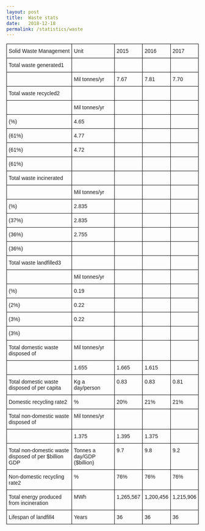 ```yaml
---
layout: post
title:  Waste stats
date:   2018-12-18
permalink: /statistics/waste
---
```


<style type="text/css">
.tg  {border-collapse:collapse;border-spacing:0;}
.tg td{font-family:Arial, sans-serif;font-size:14px;padding:10px 5px;border-style:solid;border-width:1px;overflow:hidden;word-break:normal;border-color:black;}
.tg th{font-family:Arial, sans-serif;font-size:14px;font-weight:normal;padding:10px 5px;border-style:solid;border-width:1px;overflow:hidden;word-break:normal;border-color:black;}
.tg .tg-0lax{text-align:left;vertical-align:top}
</style>
<table class="tg">
  <tr>
    <th class="tg-0lax">Solid Waste Management</th>
    <th class="tg-0lax">Unit</th>
    <th class="tg-0lax">2015</th>
    <th class="tg-0lax">2016</th>
    <th class="tg-0lax">2017</th>
  </tr>
  <tr>
    <td class="tg-0lax">Total waste generated1</td>
    <td class="tg-0lax"></td>
    <td class="tg-0lax"></td>
    <td class="tg-0lax"></td>
    <td class="tg-0lax"></td>
  </tr>
  <tr>
    <td class="tg-0lax"></td>
    <td class="tg-0lax">Mil tonnes/yr</td>
    <td class="tg-0lax">7.67</td>
    <td class="tg-0lax">7.81</td>
    <td class="tg-0lax">7.70</td>
  </tr>
  <tr>
    <td class="tg-0lax">Total waste recycled2</td>
    <td class="tg-0lax"></td>
    <td class="tg-0lax"></td>
    <td class="tg-0lax"></td>
    <td class="tg-0lax"></td>
  </tr>
  <tr>
    <td class="tg-0lax"></td>
    <td class="tg-0lax">Mil tonnes/yr</td>
    <td class="tg-0lax"></td>
    <td class="tg-0lax"></td>
    <td class="tg-0lax"></td>
  </tr>
  <tr>
    <td class="tg-0lax">(%)</td>
    <td class="tg-0lax">4.65</td>
    <td class="tg-0lax"></td>
    <td class="tg-0lax"></td>
    <td class="tg-0lax"></td>
  </tr>
  <tr>
    <td class="tg-0lax">(61%)</td>
    <td class="tg-0lax">4.77</td>
    <td class="tg-0lax"></td>
    <td class="tg-0lax"></td>
    <td class="tg-0lax"></td>
  </tr>
  <tr>
    <td class="tg-0lax">(61%)</td>
    <td class="tg-0lax">4.72</td>
    <td class="tg-0lax"></td>
    <td class="tg-0lax"></td>
    <td class="tg-0lax"></td>
  </tr>
  <tr>
    <td class="tg-0lax">(61%)</td>
    <td class="tg-0lax"></td>
    <td class="tg-0lax"></td>
    <td class="tg-0lax"></td>
    <td class="tg-0lax"></td>
  </tr>
  <tr>
    <td class="tg-0lax">Total waste incinerated</td>
    <td class="tg-0lax"></td>
    <td class="tg-0lax"></td>
    <td class="tg-0lax"></td>
    <td class="tg-0lax"></td>
  </tr>
  <tr>
    <td class="tg-0lax"></td>
    <td class="tg-0lax">Mil tonnes/yr</td>
    <td class="tg-0lax"></td>
    <td class="tg-0lax"></td>
    <td class="tg-0lax"></td>
  </tr>
  <tr>
    <td class="tg-0lax">(%)</td>
    <td class="tg-0lax">2.835</td>
    <td class="tg-0lax"></td>
    <td class="tg-0lax"></td>
    <td class="tg-0lax"></td>
  </tr>
  <tr>
    <td class="tg-0lax">(37%)</td>
    <td class="tg-0lax">2.835</td>
    <td class="tg-0lax"></td>
    <td class="tg-0lax"></td>
    <td class="tg-0lax"></td>
  </tr>
  <tr>
    <td class="tg-0lax">(36%)</td>
    <td class="tg-0lax">2.755</td>
    <td class="tg-0lax"></td>
    <td class="tg-0lax"></td>
    <td class="tg-0lax"></td>
  </tr>
  <tr>
    <td class="tg-0lax">(36%)</td>
    <td class="tg-0lax"></td>
    <td class="tg-0lax"></td>
    <td class="tg-0lax"></td>
    <td class="tg-0lax"></td>
  </tr>
  <tr>
    <td class="tg-0lax">Total waste landfilled3</td>
    <td class="tg-0lax"></td>
    <td class="tg-0lax"></td>
    <td class="tg-0lax"></td>
    <td class="tg-0lax"></td>
  </tr>
  <tr>
    <td class="tg-0lax"></td>
    <td class="tg-0lax">Mil tonnes/yr</td>
    <td class="tg-0lax"></td>
    <td class="tg-0lax"></td>
    <td class="tg-0lax"></td>
  </tr>
  <tr>
    <td class="tg-0lax">(%)</td>
    <td class="tg-0lax">0.19</td>
    <td class="tg-0lax"></td>
    <td class="tg-0lax"></td>
    <td class="tg-0lax"></td>
  </tr>
  <tr>
    <td class="tg-0lax">(2%)</td>
    <td class="tg-0lax">0.22</td>
    <td class="tg-0lax"></td>
    <td class="tg-0lax"></td>
    <td class="tg-0lax"></td>
  </tr>
  <tr>
    <td class="tg-0lax">(3%)</td>
    <td class="tg-0lax">0.22</td>
    <td class="tg-0lax"></td>
    <td class="tg-0lax"></td>
    <td class="tg-0lax"></td>
  </tr>
  <tr>
    <td class="tg-0lax">(3%)</td>
    <td class="tg-0lax"></td>
    <td class="tg-0lax"></td>
    <td class="tg-0lax"></td>
    <td class="tg-0lax"></td>
  </tr>
  <tr>
    <td class="tg-0lax">Total domestic waste disposed of</td>
    <td class="tg-0lax">Mil tonnes/yr</td>
    <td class="tg-0lax"></td>
    <td class="tg-0lax"></td>
    <td class="tg-0lax"></td>
  </tr>
  <tr>
    <td class="tg-0lax"></td>
    <td class="tg-0lax">1.655</td>
    <td class="tg-0lax">1.665</td>
    <td class="tg-0lax">1.615</td>
    <td class="tg-0lax"></td>
  </tr>
  <tr>
    <td class="tg-0lax">Total domestic waste disposed of per capita</td>
    <td class="tg-0lax">Kg a day/person</td>
    <td class="tg-0lax">0.83</td>
    <td class="tg-0lax">0.83</td>
    <td class="tg-0lax">0.81</td>
  </tr>
  <tr>
    <td class="tg-0lax">Domestic recycling rate2</td>
    <td class="tg-0lax">%</td>
    <td class="tg-0lax">20%</td>
    <td class="tg-0lax">21%</td>
    <td class="tg-0lax">21%</td>
  </tr>
  <tr>
    <td class="tg-0lax">Total non-domestic waste disposed of</td>
    <td class="tg-0lax">Mil tonnes/yr</td>
    <td class="tg-0lax"></td>
    <td class="tg-0lax"></td>
    <td class="tg-0lax"></td>
  </tr>
  <tr>
    <td class="tg-0lax"></td>
    <td class="tg-0lax">1.375</td>
    <td class="tg-0lax">1.395</td>
    <td class="tg-0lax">1.375</td>
    <td class="tg-0lax"></td>
  </tr>
  <tr>
    <td class="tg-0lax">Total non-domestic waste disposed of per $billion GDP</td>
    <td class="tg-0lax">Tonnes a day/GDP ($billion)</td>
    <td class="tg-0lax">9.7</td>
    <td class="tg-0lax">9.8</td>
    <td class="tg-0lax">9.2</td>
  </tr>
  <tr>
    <td class="tg-0lax">Non-domestic recycling rate2</td>
    <td class="tg-0lax">%</td>
    <td class="tg-0lax">76%</td>
    <td class="tg-0lax">76%</td>
    <td class="tg-0lax">76%</td>
  </tr>
  <tr>
    <td class="tg-0lax">Total energy produced from incineration</td>
    <td class="tg-0lax">MWh</td>
    <td class="tg-0lax">1,265,567</td>
    <td class="tg-0lax">1,200,456</td>
    <td class="tg-0lax">1,215,906</td>
  </tr>
  <tr>
    <td class="tg-0lax">Lifespan of landfill4</td>
    <td class="tg-0lax">Years</td>
    <td class="tg-0lax">36</td>
    <td class="tg-0lax">36</td>
    <td class="tg-0lax">36</td>
  </tr>
</table>
